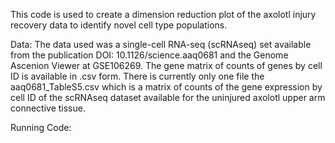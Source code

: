 This code is used to create a dimension reduction plot of the axolotl injury recovery data to identify novel cell type populations. 

Data: The data used was a single-cell RNA-seq (scRNAseq) set available from the publication DOI: 10.1126/science.aaq0681 and the Genome Ascenion Viewer at 
GSE106269. The gene matrix of counts of genes by cell ID is available in .csv form. There is currently only one file the aaq0681_TableS5.csv which is a
matrix of counts of the gene expression by cell ID of the scRNAseq dataset available for the uninjured axolotl upper arm connective tissue.

Running Code: 

